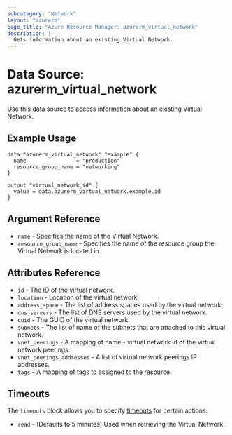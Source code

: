 ```yaml
---
subcategory: "Network"
layout: "azurerm"
page_title: "Azure Resource Manager: azurerm_virtual_network"
description: |-
  Gets information about an existing Virtual Network.
---
```


# Data Source: azurerm_virtual_network

Use this data source to access information about an existing Virtual Network.

## Example Usage

```hcl
data "azurerm_virtual_network" "example" {
  name                = "production"
  resource_group_name = "networking"
}

output "virtual_network_id" {
  value = data.azurerm_virtual_network.example.id
}
```

## Argument Reference

* `name` - Specifies the name of the Virtual Network.
* `resource_group_name` - Specifies the name of the resource group the Virtual Network is located in.

## Attributes Reference

* `id` - The ID of the virtual network.
* `location` - Location of the virtual network.
* `address_space` - The list of address spaces used by the virtual network.
* `dns_servers` - The list of DNS servers used by the virtual network.
* `guid` - The GUID of the virtual network.
* `subnets` - The list of name of the subnets that are attached to this virtual network.
* `vnet_peerings` - A mapping of name - virtual network id of the virtual network peerings.
* `vnet_peerings_addresses` - A list of virtual network peerings IP addresses.
* `tags` - A mapping of tags to assigned to the resource.

## Timeouts

The `timeouts` block allows you to specify [timeouts](https://www.terraform.io/docs/configuration/resources.html#timeouts) for certain actions:

* `read` - (Defaults to 5 minutes) Used when retrieving the Virtual Network.
